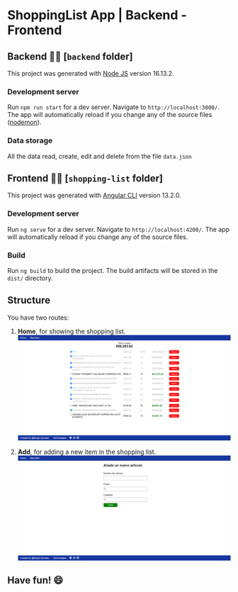 # ShoppingList App | Backend - Frontend
## Backend 👨‍💻 [`backend` folder]

This project was generated with [Node JS](https://nodejs.org/en/) version 16.13.2.

### Development server

Run `npm run start` for a dev server. Navigate to `http://localhost:3000/`. The app will automatically reload if you change any of the source files ([nodemon](https://www.npmjs.com/package/nodemon)).

### Data storage

All the data read, create, edit and delete from the file `data.json`

## Frontend 🧑‍💻 [`shopping-list` folder]

This project was generated with [Angular CLI](https://github.com/angular/angular-cli) version 13.2.0.
### Development server

Run `ng serve` for a dev server. Navigate to `http://localhost:4200/`. The app will automatically reload if you change any of the source files.

### Build

Run `ng build` to build the project. The build artifacts will be stored in the `dist/` directory.

## Structure

You have two routes:
1. **Home**, for showing the shopping list.
![Screen view of home page](shopping-list-home.png)

2. **Add**, for adding a new item in the shopping list.
![Screen view of add item page](shopping-list-add.png)

## Have fun! 😄
